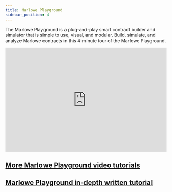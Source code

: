 ```yaml
---
title: Marlowe Playground
sidebar_position: 4
---
```


The Marlowe Playground is a plug-and-play smart contract builder and simulator that is simple to use, visual, and modular. Build, simulate, and analyze Marlowe contracts in this 4-minute tour of the Marlowe Playground.
<iframe width="100%" height="325" src="https://www.youtube.com/embed/axP-jYQ_6lo" frameborder="0" allow="accelerometer; autoplay; clipboard-write; encrypted-media; gyroscope; picture-in-picture fullscreen"></iframe>

## [More Marlowe Playground video tutorials](tutorials/video-tutorials.md#marlowe-playground-tutorials)
## [Marlowe Playground in-depth written tutorial](../tutorials/playground-overview.md)
